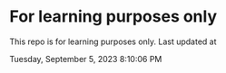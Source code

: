 # For learning purposes only
This repo is for learning purposes only.
Last updated at

Tuesday, September 5, 2023 8:10:06 PM

